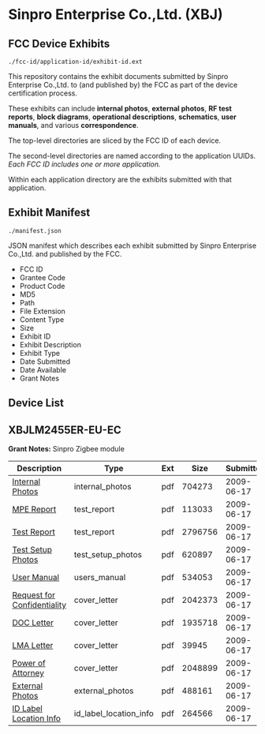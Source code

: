 # Sinpro Enterprise Co.,Ltd. (XBJ)
## FCC Device Exhibits

```
./fcc-id/application-id/exhibit-id.ext
```

This repository contains the exhibit documents submitted by Sinpro Enterprise Co.,Ltd. to (and published by) the FCC as part of the device certification process.

These exhibits can include **internal photos**, **external photos**, **RF test reports**, **block diagrams**, **operational descriptions**, **schematics**, **user manuals**, and various **correspondence**.

The top-level directories are sliced by the FCC ID of each device.

The second-level directories are named according to the application UUIDs. *Each FCC ID includes one or more application.*

Within each application directory are the exhibits submitted with that application. 

## Exhibit Manifest

```
./manifest.json
```

JSON manifest which describes each exhibit submitted by Sinpro Enterprise Co.,Ltd. and published by the FCC.

- FCC ID
- Grantee Code
- Product Code
- MD5
- Path
- File Extension
- Content Type
- Size
- Exhibit ID
- Exhibit Description
- Exhibit Type
- Date Submitted
- Date Available
- Grant Notes

## Device List
## XBJLM2455ER-EU-EC
**Grant Notes:** Sinpro Zigbee module

| Description | Type | Ext | Size | Submitted | Available |
| ----------- | ---- | --- | ---- | --------- | --------- |
| [Internal Photos](XBJLM2455ER-EU-EC/df66a110c22848623168176e6f5411f4/1125600.pdf) | internal_photos | pdf | 704273 | 2009-06-17 | 2009-06-17 |
| [MPE Report](XBJLM2455ER-EU-EC/df66a110c22848623168176e6f5411f4/1125595.pdf) | test_report | pdf | 113033 | 2009-06-17 | 2009-06-17 |
| [Test Report](XBJLM2455ER-EU-EC/df66a110c22848623168176e6f5411f4/1125607.pdf) | test_report | pdf | 2796756 | 2009-06-17 | 2009-06-17 |
| [Test Setup Photos](XBJLM2455ER-EU-EC/df66a110c22848623168176e6f5411f4/1125606.pdf) | test_setup_photos | pdf | 620897 | 2009-06-17 | 2009-06-17 |
| [User Manual](XBJLM2455ER-EU-EC/df66a110c22848623168176e6f5411f4/1125608.pdf) | users_manual | pdf | 534053 | 2009-06-17 | 2009-06-17 |
| [Request for Confidentiality](XBJLM2455ER-EU-EC/df66a110c22848623168176e6f5411f4/1125597.pdf) | cover_letter | pdf | 2042373 | 2009-06-17 | 2009-06-17 |
| [DOC Letter](XBJLM2455ER-EU-EC/df66a110c22848623168176e6f5411f4/1125598.pdf) | cover_letter | pdf | 1935718 | 2009-06-17 | 2009-06-17 |
| [LMA Letter](XBJLM2455ER-EU-EC/df66a110c22848623168176e6f5411f4/1125602.pdf) | cover_letter | pdf | 39945 | 2009-06-17 | 2009-06-17 |
| [Power of Attorney](XBJLM2455ER-EU-EC/df66a110c22848623168176e6f5411f4/1125604.pdf) | cover_letter | pdf | 2048899 | 2009-06-17 | 2009-06-17 |
| [External Photos](XBJLM2455ER-EU-EC/df66a110c22848623168176e6f5411f4/1125599.pdf) | external_photos | pdf | 488161 | 2009-06-17 | 2009-06-17 |
| [ID Label Location Info](XBJLM2455ER-EU-EC/df66a110c22848623168176e6f5411f4/1125601.pdf) | id_label_location_info | pdf | 264566 | 2009-06-17 | 2009-06-17 |
